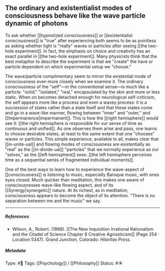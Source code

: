 ## The ordinary and existentialist modes of consciousness behave like the wave particle dynamic of photons # 

To ask whether [[hypnotized consciousness]] or [[existentialist consciousness]] is "true" after experiencing both seems to be as pointless as asking whether light is "really" waves or particles after seeing [[the two-hole experiment]]. In fact, the emphasis on choice and creativity has an exact parallel in [[the two-hole experiment]]. Many physicists think that the best metaphor to describe the experiment is that we "create" the have or particle dependent on which experimental setup we "choose."

The wave/particle complimentary seem to mirror the existential mode of consciousness even more closely when we examine it. The ordinary consciousness of the "self"—in the conventional sense—is much like a particle: "solid," "isolated," "real," encapsulated by the skin and more or less static. When on becomes detached enough for neurological self-criticism, the self appears more like a process and even a wavey process: it is a succession of states rather than a state itself and that these states come and go in a wave-like manner, flowing between "inner" and "outer," and [[Impermanence|impermanent]]. This is how the [[right hemisphere]] would see it: [[the right hemisphere is responsible for our sense of time as continuous and unified]]. As one observes them arise and pass, one learns to choose desirable states, at least to the same extent that one "chooses" waves or particles. This simple experience, available to all, makes clear that [[in-unite-ual]] and flowing modes of consciousness are existentially as "real" as the [[in-divide-ual]] "particles"  that we normally experience as our "selves," as the [[left hemisphere]] sees: [[the left hemisphere perceives time as a sequential series of fragmented individual moments]].

One of the best ways to learn how to experience the wave-aspect of [[consciousness]] is listening to music, especially Baroque music, with ones eyes closed. Much quicker than meditation, this makes one aware of consciousnesses wave-like flowing aspect, and of its [[Synergy|synergetic]] nature. At its richest, as in meditation, consciousness appears to become the object of its attention. "There is no separation between me and the music" we say. 

___

##### References

- Wilson, A., Robert. (1986). [[The New Inquisition Irrational Rationalism and the Citadel of Science Chapter 8 Creative Agnosticism]] (Page 254 · Location 5347). Grand Junction, Colorado: _Hilaritas Press_.

##### Metadata

Type: #🔴 
Tags: [[Psychology]] / [[Philosophy]] 
Status: #☀️ 